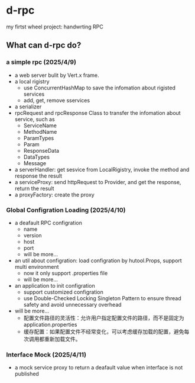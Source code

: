 # d-rpc
my firtst wheel project: handwrting RPC

## What can d-rpc do?
### a simple rpc (2025/4/9)
- a web server bulit by Vert.x frame.
- a local rigistry
  - use ConcurrentHashMap to save the infomation about rigisted services
  - add, get, remove sservices
- a serializer
- rpcRequest and rpcResponse Class to transfer the infomation about service, such as
  - ServiceName
  - MethodName
  - ParamTypes
  - Param
  - ResponseData
  - DataTypes
  - Message
- a serverHandler: get sesvice from LocalRigistry, invoke the method and response the result
- a serviceProxy: send httpRequest to Provider, and get the response, return the result
- a proxyFactory: create the proxy

### Global Configration Loading (2025/4/10)
- a deafault RPC configration
  - name
  - version
  - host
  - port
  - will be more...
- an util about configration: load configration by hutool.Props, support multi environment
  - now it only support .properties file
  - will be more...
- an application to init configration
  - support customized configration
  - use Double-Checked Locking Singleton Pattern to ensure thread safety and avoid unnecessary overhead
- will be more...
  - 配置文件路径的灵活性：允许用户指定配置文件的路径，而不是固定为application.properties
  - 缓存配置：如果配置文件不经常变化，可以考虑缓存加载的配置，避免每次调用都重新加载文件。

 ### Interface Mock (2025/4/11)
 - a mock service proxy to return a deafault value when interface is not published
